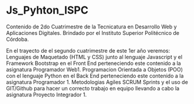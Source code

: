 # Js_Pyhton_ISPC
Contenido de 2do Cuatrimestre de la Tecnicatura en Desarrollo Web y Aplicaciones Digitales.
Brindado por el Instituto Superior Politécnico de Córdoba.

En el trayecto de el segundo cuatrimestre de este 1er año veremos:
Lenguajes de Maquetado (HTML y CSS) junto al lenguaje Javascript y el Framework Bootstrap en el Front End perteneciendo este contenido a la asignatura Programador Web1.
Programacion Orientada a Objetos (POO) con el lenguaje Python en el Back End perteneciendo este contenido a la asignatura Programador 1.
Metodologias Agiles SCRUM Sprints y el uso de GIT/Github para hacer un correcto trabajo en equipo llevando a cabo la asignatura Proyecto Integrador 1.



